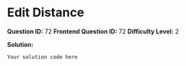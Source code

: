 
  # Edit Distance
  
  **Question ID:** 72
  **Frontend Question ID:** 72
  **Difficulty Level:** 2
  
  **Solution:**  
  ```
  Your solution code here
  ```
    
